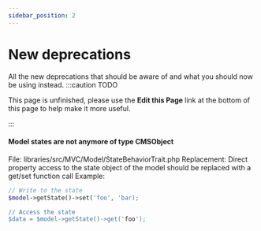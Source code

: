 ```yaml
---
sidebar_position: 2
---
```


New deprecations
===============
All the new deprecations that should be aware of and what you should now be using instead.
:::caution TODO

This page is unfinished, please use the **Edit this Page** link at the bottom of this page to help make it more useful.

:::

#### Model states are not anymore of type CMSObject

File: libraries/src/MVC/Model/StateBehaviorTrait.php
Replacement: Direct property access to the state object of the model should be replaced with a get/set function call
Example:
```php
// Write to the state
$model->getState()->set('foo', 'bar);

// Access the state
$data = $model->getState()->get('foo');
```
